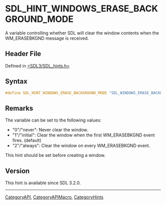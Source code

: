 # SDL_HINT_WINDOWS_ERASE_BACKGROUND_MODE

A variable controlling whether SDL will clear the window contents when the WM_ERASEBKGND message is received.

## Header File

Defined in [<SDL3/SDL_hints.h>](https://github.com/libsdl-org/SDL/blob/main/include/SDL3/SDL_hints.h)

## Syntax

```c
#define SDL_HINT_WINDOWS_ERASE_BACKGROUND_MODE "SDL_WINDOWS_ERASE_BACKGROUND_MODE"
```

## Remarks

The variable can be set to the following values:

- "0"/"never": Never clear the window.
- "1"/"initial": Clear the window when the first WM_ERASEBKGND event fires.
  (default)
- "2"/"always": Clear the window on every WM_ERASEBKGND event.

This hint should be set before creating a window.

## Version

This hint is available since SDL 3.2.0.





----
[CategoryAPI](CategoryAPI), [CategoryAPIMacro](CategoryAPIMacro), [CategoryHints](CategoryHints)

